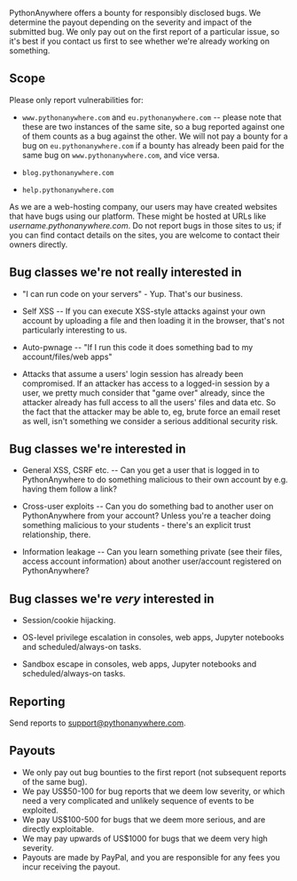 
<!--
.. title: Bug Bounty
.. slug: BugBounty
.. date: 2016-11-28
.. tags:
.. category:
.. link:
.. description:
.. type: text
-->


PythonAnywhere offers a bounty for responsibly disclosed bugs. We determine the
payout depending on the severity and impact of the submitted bug. We only pay
out on the first report of a particular issue, so it's best if you contact us
first to see whether we're already working on something.


## Scope

Please only report vulnerabilities for:

* `www.pythonanywhere.com` and `eu.pythonanywhere.com` -- please note that these
  are two instances of the same site, so a bug reported against one of them counts
  as a bug against the other.  We will not pay a bounty for a bug on `eu.pythonanywhere.com`
  if a bounty has already been paid for the same bug on `www.pythonanywhere.com`,
  and vice versa.

* `blog.pythonanywhere.com`

* `help.pythonanywhere.com`

As we are a web-hosting company, our users may have created websites that have bugs using our platform.
These might be hosted at URLs like *username.pythonanywhere.com*.
Do not report bugs in those sites to us;  if you can find contact details on the sites, you
are welcome to contact their owners directly.


## Bug classes we're not really interested in

* "I can run code on your servers" - Yup. That's our business.

* Self XSS -- If you can execute XSS-style attacks against your own account by
  uploading a file and then loading it in the browser, that's not particularly
  interesting to us.

* Auto-pwnage -- "If I run this code it does something bad to my
  account/files/web apps"

* Attacks that assume a users' login session has already been compromised.  If an attacker has
  access to a logged-in session by a user, we pretty much consider that "game over" already,
  since the attacker already has full access to all the users' files and data etc.
  So the fact that the attacker may be able to, eg, brute force an email reset
  as well, isn't something we consider a serious additional security risk.



## Bug classes we're interested in

* General XSS, CSRF etc. -- Can you get a user that is logged in to PythonAnywhere to do
  something malicious to their own account by e.g. having them follow a link?

* Cross-user exploits -- Can you do something bad to another user on PythonAnywhere
  from your account? Unless you're a teacher doing something malicious to your
  students - there's an explicit trust relationship, there.

* Information leakage -- Can you learn something private (see their files,
  access account information) about another user/account registered on
  PythonAnywhere?


## Bug classes we're *very* interested in

* Session/cookie hijacking.

* OS-level privilege escalation in consoles, web apps, Jupyter notebooks and scheduled/always-on tasks.

* Sandbox escape in consoles, web apps, Jupyter notebooks and scheduled/always-on tasks.



## Reporting

Send reports to [support@pythonanywhere.com](mailto:support@pythonanywhere.com).


## Payouts

* We only pay out bug bounties to the first report (not subsequent reports of the same bug).
* We pay US$50-100 for bug reports that we deem low severity, or which need a very
  complicated and unlikely sequence of events to be exploited.
* We pay US$100-500 for bugs that we deem more serious, and are directly exploitable.
* We may pay upwards of US$1000 for bugs that we deem very high severity.
* Payouts are made by PayPal, and you are responsible for any fees you incur receiving the payout.


